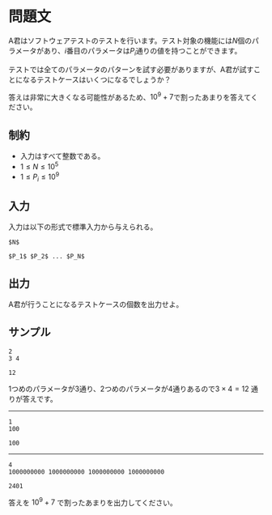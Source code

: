 問題文
=====
A君はソフトウェアテストのテストを行います。テスト対象の機能には$N$個のパラメータがあり、$i$番目のパラメータは$P_i$通りの値を持つことができます。

テストでは全てのパラメータのパターンを試す必要がありますが、A君が試すことになるテストケースはいくつになるでしょうか？

答えは非常に大きくなる可能性があるため、$10^9+7$で割ったあまりを答えてください。

制約
-----
- 入力はすべて整数である。
- $1 \leq N \leq 10^5$
- $1 \leq P_i \leq 10^9$

入力
-----
入力は以下の形式で標準入力から与えられる。
```md:
$N$

$P_1$ $P_2$ ... $P_N$
```

出力
-----
A君が行うことになるテストケースの個数を出力せよ。


サンプル
-----
```入力例1
2
3 4

```

```出力例1
12

```
1つめのパラメータが3通り、2つめのパラメータが4通りあるので$3 \times 4=12$ 通りが答えです。

-----
```入力例2
1
100

```

```出力例2
100

```
-----
```入力例3
4
1000000000 1000000000 1000000000 1000000000

```

```出力例3
2401

```
答えを $10^9+7$ で割ったあまりを出力してください。
